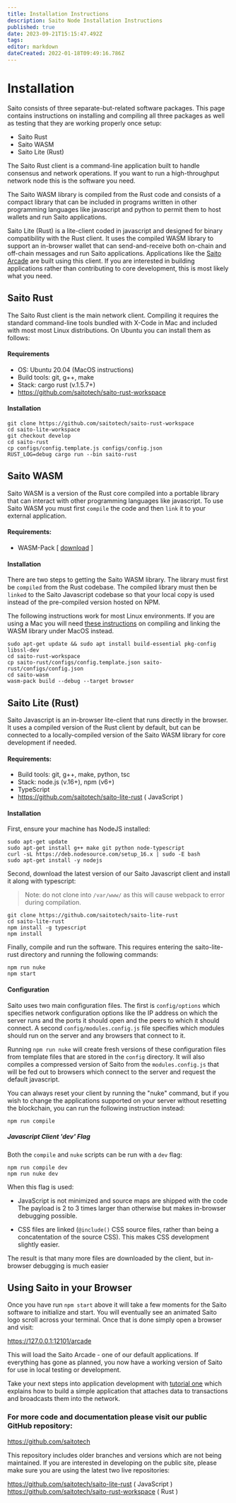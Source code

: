 ```yaml
---
title: Installation Instructions
description: Saito Node Installation Instructions
published: true
date: 2023-09-21T15:15:47.492Z
tags: 
editor: markdown
dateCreated: 2022-01-18T09:49:16.786Z
---
```


# Installation

Saito consists of three separate-but-related software packages. This page contains instructions on installing and compiling all three packages as well as testing that they are working properly once setup:

 - Saito Rust
 - Saito WASM
 - Saito Lite (Rust)
 
The Saito Rust client is a command-line application built to handle consensus and network operations. If you want to run a high-throughput network node this is the software you need.

The Saito WASM library is compiled from the Rust code and consists of a compact library that can be included in programs written in other programming languages like javascript and python to permit them to host wallets and run Saito applications.

Saito Lite (Rust) is a lite-client coded in javascript and designed for binary compatibility with the Rust client. It uses the compiled WASM library to support an in-browser wallet that can send-and-receive both on-chain and off-chain messages and run Saito applications. Applications like the [Saito Arcade](https://saito.io/arcade) are built using this client. If you are interested in building applications rather than contributing to core development, this is most likely what you need.


## Saito Rust

The Saito Rust client is the main network client. Compiling it requires the standard command-line tools bundled with X-Code in Mac and included with most  most Linux distributions. On Ubuntu you can install them as follows:

#### Requirements

* OS: Ubuntu 20.04 (MacOS instructions)
* Build tools: git, g++, make
* Stack: cargo rust (v.1.5.7+)
* https://github.com/saitotech/saito-rust-workspace

#### Installation
```
git clone https://github.com/saitotech/saito-rust-workspace
cd saito-lite-workspace
git checkout develop
cd saito-rust
cp configs/config.template.js configs/config.json
RUST_LOG=debug cargo run --bin saito-rust
```

## Saito WASM

Saito WASM is a version of the Rust core compiled into a portable library that can interact with other programming languages like javascript. To use Saito WASM you must first ```compile``` the code and then ```link``` it to your external application.

#### Requirements:

* WASM-Pack [ [download](https://rustwasm.github.io/wasm-pack/installer/) ]

#### Installation

There are two steps to getting the Saito WASM library. The library must first be ```compiled``` from the Rust codebase. The compiled library must then be ```linked``` to the Saito Javascript codebase so that your local copy is used instead of the pre-compiled version hosted on NPM.

The following instructions work for most Linux environments. If you are using a Mac you will need [these instructions](/tech/linking_installations_mac) on compiling and linking the WASM library under MacOS instead.

```
sudo apt-get update && sudo apt install build-essential pkg-config libssl-dev
cd saito-rust-workspace
cp saito-rust/configs/config.template.json saito-rust/configs/config.json
cd saito-wasm
wasm-pack build --debug --target browser
```

## Saito Lite (Rust)

Saito Javascript is an in-browser lite-client that runs directly in the browser. It uses a compiled version of the Rust client by default, but can be connected to a locally-compiled version of the Saito WASM library for core development if needed.

#### Requirements:

* Build tools: git, g++, make, python, tsc
* Stack: node.js (v.16+), npm (v6+)
* TypeScript
* https://github.com/saitotech/saito-lite-rust ( JavaScript )

#### Installation

First, ensure your machine has NodeJS installed:

```
sudo apt-get update
sudo apt-get install g++ make git python node-typescript
curl -sL https://deb.nodesource.com/setup_16.x | sudo -E bash
sudo apt-get install -y nodejs
```

Second, download the latest version of our Saito Javascript client and install it along with typescript:

> Note: do not clone into ```/var/www/``` as this will cause webpack to error during compilation.

```
git clone https://github.com/saitotech/saito-lite-rust
cd saito-lite-rust
npm install -g typescript 
npm install
```

Finally, compile and run the software. This requires entering the saito-lite-rust directory and running the following commands:

```
npm run nuke
npm start
```

#### Configuration

Saito uses two main configuration files. The first is ```config/options``` which specifies network configuration options like the IP address on which the server runs and the ports it should open and the peers to which it should connect. A second ```config/modules.config.js``` file specifies which modules should run on the server and any browsers that connect to it.

Running ```npm run nuke``` will create fresh versions of these configuration files from template files that are stored in the ```config``` directory. It will also compiles a compressed version of Saito from the ```modules.config.js``` that will be fed out to browsers which connect to the server and request the default javascript.

You can always reset your client by running the "nuke" command, but if you wish to change the applications supported on your server without resetting the blockchain, you can run the following instruction instead:

```npm run compile```


##### Javascript Client 'dev' Flag

Both the `compile` and `nuke` scripts can be run with a `dev` flag:

```
npm run compile dev
npm run nuke dev
```

When this flag is used:

 * JavaScript is not minimized and source maps are shipped with the code 
   The payload is 2 to 3 times larger than otherwise but makes in-browser 
   debugging possible.
   
 * CSS files are linked (```@include()``` CSS source files, rather than 
   being a concatentation of the source CSS). This makes CSS development
   slightly easier.
   
The result is that many more files are downloaded by the client, but in-browser debugging is much easier
  

## Using Saito in your Browser

Once you have run `npm start` above it will take a few moments for the Saito software to initialize and start. You will eventually see an animated Saito logo scroll across your terminal. Once that is done simply open a browser and visit:

https://127.0.0.1:12101/arcade

This will load the Saito Arcade - one of our default applications. If everything has gone as planned, you now have a working version of Saito for use in local testing or development. 

Take your next steps into application development with [tutorial one](https://wiki.saito.io/en/tech/tutorial-1-deploy-install-application) which explains how to build a simple application that attaches data to transactions and broadcasts them into the network.

### For more code and documentation please visit our public GitHub repository:

https://github.com/saitotech

This repository includes older branches and versions which are not being maintained. If you are interested in developing on the public site, please make sure you are using the latest two live repositories:

https://github.com/saitotech/saito-lite-rust
( JavaScript )
https://github.com/saitotech/saito-rust-workspace
( Rust )




